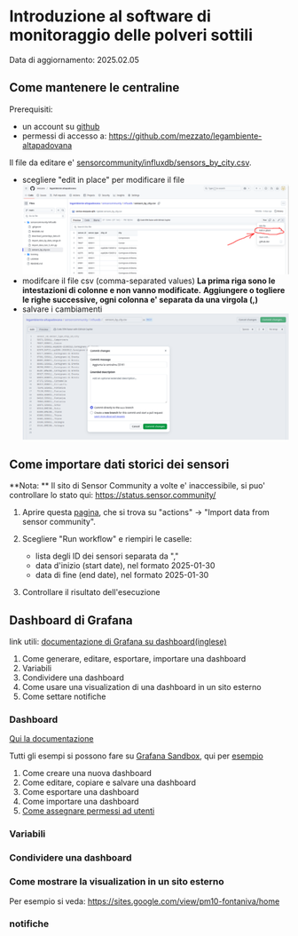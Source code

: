 # Introduzione al software di monitoraggio delle polveri sottili

Data di aggiornamento: 2025.02.05

## Come mantenere le centraline

Prerequisiti:

- un account su [github](https://github.com/signup?source=login)
- permessi di accesso a: https://github.com/mezzato/legambiente-altapadovana

Il file da editare e' [sensorcommunity/influxdb/sensors_by_city.csv](https://github.com/mezzato/legambiente-altapadovana/blob/main/sensorcommunity/influxdb/sensors_by_city.csv).


- scegliere "edit in place" per modificare il file
  ![edit in place](./media/edit-in-place.png)
- modifcare il file csv (comma-separated values)
  **La prima riga sono le intestazioni di colonne e non vanno modificate.**
  **Aggiungere o togliere le righe successive, ogni colonna e' separata da una virgola (,)**
- salvare i cambiamenti
  ![commit changes](./media/commit-changes.png)

## Come importare dati storici dei sensori

**Nota: ** Il sito di Sensor Community a volte e' inaccessibile, si puo' controllare lo stato qui: <https://status.sensor.community/>

1. Aprire questa [pagina](https://github.com/mezzato/legambiente-altapadovana/actions/workflows/import_data_from_sensor-community.yaml), che si trova su "actions" ->  "Import data from sensor community".

2. Scegliere "Run workflow" e riempiri le caselle: 
   - lista degli ID dei sensori separata da ","
   - data d'inizio (start date), nel formato 2025-01-30
   - data di fine (end date), nel formato 2025-01-30

3. Controllare il risultato dell'esecuzione

## Dashboard di Grafana

link utili: [documentazione di Grafana su dashboard(inglese)](https://grafana.com/docs/grafana/latest/dashboards/)

1. Come generare, editare, esportare, importare una dashboard
2. Variabili
3. Condividere una dashboard
4. Come usare una visualization di una dashboard in un sito esterno
5. Come settare notifiche

### Dashboard

[Qui la documentazione](https://grafana.com/docs/grafana/latest/dashboards/build-dashboards/create-dashboard/)

Tutti gli esempi si possono fare su [Grafana Sandbox](https://grafana.com/grafana/), qui per [esempio](https://play.grafana.org/dashboards)

1. Come creare una nuova dashboard
1. Come editare, copiare e salvare una dashboard
1. Come esportare una dashboard
1. Come importare una dashboard
1. [Come assegnare permessi ad utenti](https://grafana.com/docs/grafana/latest/administration/roles-and-permissions/#dashboard-permissions)

### Variabili

### Condividere una dashboard

### Come mostrare la visualization in un sito esterno

Per esempio si veda: <https://sites.google.com/view/pm10-fontaniva/home>

### notifiche

